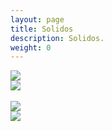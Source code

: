 ```yaml
---
layout: page 
title: Solidos
description: Solidos.
weight: 0
---
```

<div class="row">
  <div class="col-md-6">
    <img class="two img-rounded img-thumbnail center-block" src="/img/img-laz-sol-001.jpg" />
  </div>
  <div class="col-md-6">
    <img class="two img-rounded img-thumbnail center-block" src="/img/img-laz-sol-004.jpg" />
  </div>
</div>
<div class="row">
  <div class="col-md-12">&nbsp;</div>
</div>
<div class="row">
  <div class="col-md-6">
    <img class="two img-rounded img-thumbnail center-block" src="/img/img-laz-sol-003.jpg" />
  </div>
  <div class="col-md-6">
    <img class="two img-rounded img-thumbnail center-block" src="/img/img-laz-sol-002.jpg" />
  </div>
</div>
